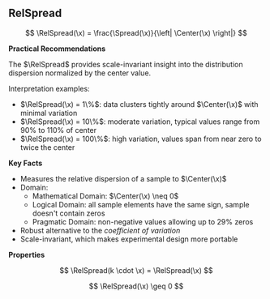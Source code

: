 ## RelSpread

$$
\RelSpread(\x) = \frac{\Spread(\x)}{\left| \Center(\x) \right|}
$$

**Practical Recommendations**

The $\RelSpread$ provides scale-invariant insight into the distribution dispersion normalized by the center value.

Interpretation examples:

- $\RelSpread(\x) = 1\%$: data clusters tightly around $\Center(\x)$ with minimal variation
- $\RelSpread(\x) = 10\%$: moderate variation, typical values range from $90\%$ to $110\%$ of center
- $\RelSpread(\x) = 100\%$: high variation, values span from near zero to twice the center

**Key Facts**

- Measures the relative dispersion of a sample to $\Center(\x)$
- Domain:
  - Mathematical Domain: $\Center(\x) \neq 0$
  - Logical Domain: all sample elements have the same sign, sample doesn't contain zeros
  - Pragmatic Domain: non-negative values allowing up to $29\%$ zeros
- Robust alternative to the *coefficient of variation*
- Scale-invariant, which makes experimental design more portable

**Properties**

$$
\RelSpread(k \cdot \x) = \RelSpread(\x)
$$

$$
\RelSpread(\x) \geq 0
$$
